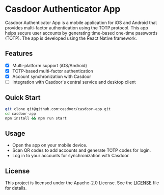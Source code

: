 # Casdoor Authenticator App

Casdoor Authenticator App is a mobile application for iOS and Android that provides multi-factor authentication using the TOTP protocol. This app helps secure user accounts by generating time-based one-time passwords (TOTP). The app is developed using the React Native framework.

## Features

- [x] Multi-platform support (iOS/Android)
- [x] TOTP-based multi-factor authentication
- [x] Account synchronization with Casdoor
- [ ] Integration with Casdoor's central service and desktop client

## Quick Start

```bash
git clone git@github.com:casdoor/casdoor-app.git
cd casdoor-app
npm install && npm run start
```

## Usage

- Open the app on your mobile device.
- Scan QR codes to add accounts and generate TOTP codes for login.
- Log in to your accounts for synchronization with Casdoor.

## License

This project is licensed under the Apache-2.0 License. See the [LICENSE](./LICENSE) file for details.
